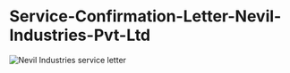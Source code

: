 # Service-Confirmation-Letter-Nevil-Industries-Pvt-Ltd

![Nevil Industries service letter](https://github.com/user-attachments/assets/b94f8911-7a14-4987-a8a8-ced2cc38d4ca)



